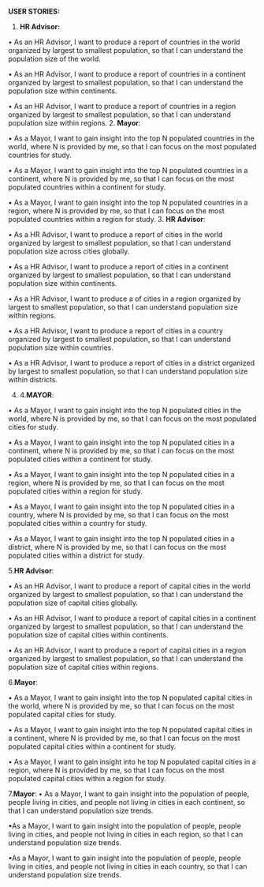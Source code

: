 

 **USER STORIES:**
1.	**HR Advisor:**
      
•	As an HR Advisor, I want to produce a report of countries in the world organized by largest to smallest population, so that I can understand the population size of the world.
      
•	As an HR Advisor, I want to produce a report of countries in a continent organized by largest to smallest population, so that I can understand the population size within continents.
     
 •	As an HR Advisor, I want to produce a report of countries in a region organized by largest to smallest population, so that I can understand population size within regions.
2.	**Mayor**:
     
•	As a Mayor, I want to gain insight into the top N populated countries in the world, where N is provided by me, so that I can focus on the most populated countries for study.
     
 •	As a Mayor, I want to gain insight into the top N populated countries in a continent, where N is provided by me, so that I can focus on the most populated countries within a continent for study.
     
 •	As a Mayor, I want to gain insight into the top N populated countries in a region, where N is provided by me, so that I can focus on the most populated countries within a region for study.
3.	**HR Advisor**:
      
•	As a HR Advisor, I want to produce a report of cities in the world organized by largest to smallest population, so that I can understand population size across cities globally.
      
•	As a HR Advisor, I want to produce a report of cities in a continent organized by largest to smallest population, so that I can understand population size within continents.
      
•	As a HR Advisor, I want to produce a of cities in a region organized by largest to smallest population, so that I can understand population size within regions.
     
 •	As a HR Advisor, I want to produce a report of cities in a country organized by largest to smallest population, so that I can understand population size within countries.
     
 •	As a HR Advisor, I want to produce a report of cities in a district organized by largest to smallest population, so that I can understand population size within districts.

4. 4.**MAYOR**:

•	As a Mayor, I want to gain insight into the top N populated cities in the world, where N is provided by me, so that I can focus on the most populated cities for study.

•	As a Mayor, I want to gain insight into the top N populated cities in a continent, where N is provided by me, so that I can focus on the most populated cities within a continent for study.

•	As a Mayor, I want to gain insight into the top N populated cities in a region, where N is provided by me, so that I can focus on the most populated cities within a region for study.

•	As a Mayor, I want to gain insight into the top N populated cities in a country, where N is provided by me, so that I can focus on the most populated cities within a country for study.

•	As a Mayor, I want to gain insight into the top N populated cities in a district, where N is provided by me, so that I can focus on the most populated cities within a district for study.

5.**HR Advisor**:

•	As an HR Advisor, I want to produce a report of capital cities in the world organized by largest to smallest population, so that I can understand the population size of capital cities globally.

•	As an HR Advisor, I want to produce a report of capital cities in a continent organized by largest to smallest population, so that I can understand the population size of capital cities within continents.

•	As an HR Advisor, I want to produce a report of capital cities in a region organized by largest to smallest population, so that I can understand the population size of capital cities within regions.

6.**Mayor**:

•	As a Mayor, I want to gain insight into the top N populated capital cities in the world, where N is provided by me, so that I can focus on the most populated capital cities for study.

•	As a Mayor, I want to gain insight into the top N populated capital cities in a continent, where N is provided by me, so that I can focus on the most populated capital cities within a continent for study.

•	As a Mayor, I want to gain insight into he top N populated capital cities in a region, where N is provided by me, so that I can focus on the most populated capital cities within a region for study.

7.**Mayor**:
• As a Mayor, I want to gain insight into the population of people, people living in cities, and people not living in cities in each continent, so that I can understand population size trends.

•As a Mayor, I want to gain insight into the population of people, people living in cities, and people not living in cities in each region, so that I can understand population size trends.

•As a Mayor, I want to gain insight into the population of people, people living in cities, and people not living in cities in each country, so that I can understand population size trends.




